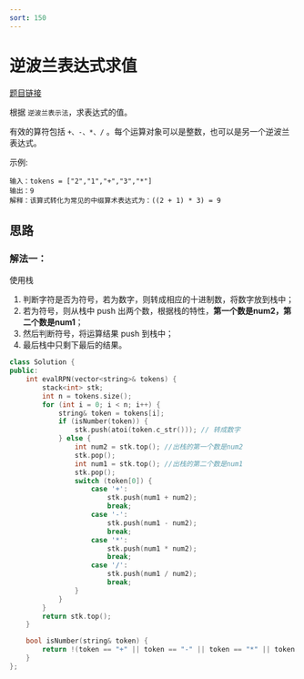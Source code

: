 ```yaml
---
sort: 150
---
```

# 逆波兰表达式求值

[题目链接](https://leetcode-cn.com/problems/evaluate-reverse-polish-notation/)

根据 `逆波兰表示法`，求表达式的值。

有效的算符包括 `+、-、*、/` 。每个运算对象可以是整数，也可以是另一个逆波兰表达式。

示例:

```
输入：tokens = ["2","1","+","3","*"]
输出：9
解释：该算式转化为常见的中缀算术表达式为：((2 + 1) * 3) = 9
```


## 思路

### 解法一：

使用栈
1. 判断字符是否为符号，若为数字，则转成相应的十进制数，将数字放到栈中；
2. 若为符号，则从栈中 push 出两个数，根据栈的特性，**第一个数是num2，第二个数是num1**；
3. 然后判断符号，将运算结果 push 到栈中；
4. 最后栈中只剩下最后的结果。

```c++
class Solution {
public:
    int evalRPN(vector<string>& tokens) {
        stack<int> stk;
        int n = tokens.size();
        for (int i = 0; i < n; i++) {
            string& token = tokens[i];
            if (isNumber(token)) {
                stk.push(atoi(token.c_str())); // 转成数字
            } else {
                int num2 = stk.top(); //出栈的第一个数是num2
                stk.pop();
                int num1 = stk.top(); //出栈的第二个数是num1
                stk.pop();
                switch (token[0]) {
                    case '+':
                        stk.push(num1 + num2);
                        break;
                    case '-':
                        stk.push(num1 - num2);
                        break;
                    case '*':
                        stk.push(num1 * num2);
                        break;
                    case '/':
                        stk.push(num1 / num2);
                        break;
                }
            }
        }
        return stk.top();
    }

    bool isNumber(string& token) {
        return !(token == "+" || token == "-" || token == "*" || token == "/");
    }
};
```

